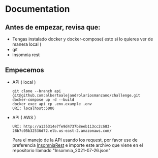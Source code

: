 # Documentation

## Antes de empezar, revisa que:
- Tengas instalado docker y docker-compose( esto si lo quieres ver de manera local )
-  git
- insomnia rest

## Empecemos
- API ( local )
    ``` 
    git clone --branch api git@github.com:albertoalejandrolariosmanzano/challenge.git
    docker-compose up -d --build
    docker exec api cp .env.example .env
    URI: localhost:5000
    ```
- API ( AWS )
    ```
    URI: http://a135314e7fe9d4737b8eeb113cc2c683-28b7c05b32536d72.elb.us-east-2.amazonaws.com/
    ```
    Para el manejo de la API usando los request, por favor use de preferencia [InsomniaRest] e importe este archivo que viene en el repositorio llamado "Insomnia_2021-07-26.json"

[//]: #
[InsomniaRest]: <https://insomnia.rest/>